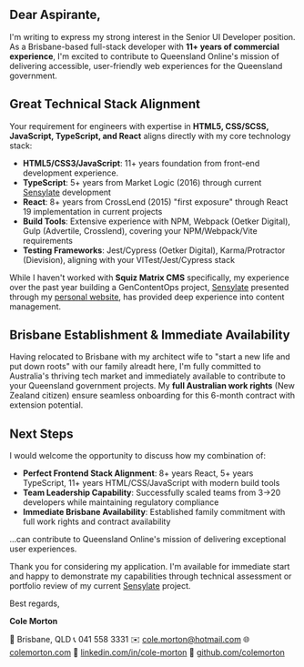 ## Dear Aspirante,

I'm writing to express my strong interest in the Senior UI Developer position. As a Brisbane-based full-stack developer with **11+ years of commercial experience**, I'm excited to contribute to Queensland Online's mission of delivering accessible, user-friendly web experiences for the Queensland government.

## Great Technical Stack Alignment

Your requirement for engineers with expertise in **HTML5, CSS/SCSS, JavaScript, TypeScript, and React** aligns directly with my core technology stack:

- **HTML5/CSS3/JavaScript**: 11+ years foundation from front-end development experience.
- **TypeScript**: 5+ years from Market Logic (2016) through current [Sensylate](https://github.com/ColeMorton/sensylate) development
- **React**: 8+ years from CrossLend (2015) "first exposure" through React 19 implementation in current projects
- **Build Tools**: Extensive experience with NPM, Webpack (Oetker Digital), Gulp (Advertile, Crosslend), covering your NPM/Webpack/Vite requirements
- **Testing Frameworks**: Jest/Cypress (Oetker Digital), Karma/Protractor (Dievision), aligning with your VITest/Jest/Cypress stack

While I haven't worked with **Squiz Matrix CMS** specifically, my experience over the past year building a GenContentOps project, [Sensylate](https://github.com/ColeMorton/sensylate) presented through my [personal website](https://colemorton.com), has provided deep experience into content management.

## Brisbane Establishment & Immediate Availability

Having relocated to Brisbane with my architect wife to "start a new life and put down roots" with our family alreadt here, I'm fully committed to Australia's thriving tech market and immediately available to contribute to your Queensland government projects. My **full Australian work rights** (New Zealand citizen) ensure seamless onboarding for this 6-month contract with extension potential.

## Next Steps

I would welcome the opportunity to discuss how my combination of:

- **Perfect Frontend Stack Alignment**: 8+ years React, 5+ years TypeScript, 11+ years HTML/CSS/JavaScript with modern build tools
- **Team Leadership Capability**: Successfully scaled teams from 3→20 developers while maintaining regulatory compliance
- **Immediate Brisbane Availability**: Established family commitment with full work rights and contract availability

...can contribute to Queensland Online's mission of delivering exceptional user experiences.

Thank you for considering my application. I'm available for immediate start and happy to demonstrate my capabilities through technical assessment or portfolio review of my current [Sensylate](https://github.com/ColeMorton/sensylate) project.

Best regards,

**Cole Morton**

📍 Brisbane, QLD
📞 041 558 3331
✉️ cole.morton@hotmail.com
🌐 [colemorton.com](https://colemorton.com)
💼 [linkedin.com/in/cole-morton](https://www.linkedin.com/in/cole-morton-72300745/)
📂 [github.com/colemorton](https://github.com/colemorton)